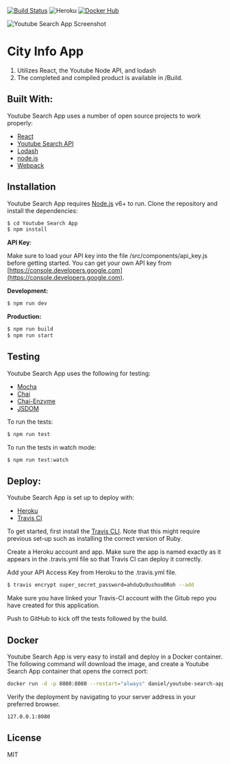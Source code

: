 [![Build Status](https://travis-ci.org/danielehrlich/Youtube-Search-App.svg?branch=master)](https://travis-ci.org/danielehrlich/Youtube-Search-App)
 ![Heroku](http://heroku-badge.herokuapp.com/?app=youtube%2Dsearch%2Dapp&style=flat&svg=1) [![Docker Hub](https://img.shields.io/badge/docker-ready-blue.svg)](https://registry.hub.docker.com/u/danora/youtube-search-app/)

![Youtube Search App Screenshot](https://dl.dropboxusercontent.com/s/p6m33kpn6r1787a/Youtube%20Search%20App%20Screenshot.png)

# City Info App

1. Utilizes React, the Youtube Node API, and lodash
2. The completed and compiled product is available in /Build.

##  Built With:

Youtube Search App uses a number of open source projects to work properly:

* [React]
* [Youtube Search API] 
* [Lodash]
* [node.js]
* [Webpack]

## Installation

Youtube Search App requires [Node.js](https://nodejs.org/) v6+ to run. Clone the repository and install the dependencies:
```sh
$ cd Youtube Search App
$ npm install
```

**API Key**:

Make sure to load your API key into the file /src/components/api_key.js before getting started. You can get your own API key from [https://console.developers.google.com](https://console.developers.google.com).

**Development:**
```sh
$ npm run dev
```
**Production:**
```sh
$ npm run build
$ npm run start
```

## Testing

Youtube Search App uses the following for testing:
- [Mocha](https://mochajs.org/)
- [Chai](http://chaijs.com/)
- [Chai-Enzyme](https://github.com/producthunt/chai-enzyme)
- [JSDOM](https://github.com/tmpvar/jsdom)

To run the tests:

```sh
$ npm run test
```

To run the tests in watch mode:

```sh
$ npm run test:watch
```

## Deploy:

Youtube Search App is set up to deploy with:
- [Heroku](https://heroku.com)
- [Travis CI](https://travis-ci.org)

To get started, first install the [Travis CLI](https://github.com/travis-ci/travis.rb). Note that this might require previous set-up such as installing the correct version of Ruby.

Create a Heroku account and app. Make sure the app is named exactly as it appears in the .travis.yml file so that Travis CI can deploy it correctly.

Add your API Access Key from Heroku to the .travis.yml file.
```sh
$ travis encrypt super_secret_password=ahduQu9ushou0Roh --add
```

Make sure you have linked your Travis-CI account with the Gitub repo you have created for this application.

Push to GitHub to kick off the tests followed by the build.

## Docker
Youtube Search App is very easy to install and deploy in a Docker container. The following command will download the image, and create a Youtube Search App container that opens the correct port:

```sh
docker run -d -p 8080:8080 --restart="always" daniel/youtube-search-app:latest
```

Verify the deployment by navigating to your server address in your preferred browser.

```sh
127.0.0.1:8080
```

License
----

MIT





   [React]: <https://github.com/facebook/react>
   [Lodash]: <https://github.com/lodash/lodash>
   [Webpack]: <https://github.com/webpack/webpack>
   [Node.js]: <https://github.com/nodejs/node>
   [Youtube Search API]: <https://www.npmjs.com/package/youtube-api-search>
